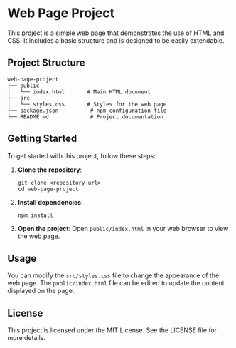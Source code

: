 # Web Page Project

This project is a simple web page that demonstrates the use of HTML and CSS. It includes a basic structure and is designed to be easily extendable.

## Project Structure

```
web-page-project
├── public
│   └── index.html       # Main HTML document
├── src
│   └── styles.css       # Styles for the web page
├── package.json          # npm configuration file
└── README.md             # Project documentation
```

## Getting Started

To get started with this project, follow these steps:

1. **Clone the repository**:
   ```
   git clone <repository-url>
   cd web-page-project
   ```

2. **Install dependencies**:
   ```
   npm install
   ```

3. **Open the project**:
   Open `public/index.html` in your web browser to view the web page.

## Usage

You can modify the `src/styles.css` file to change the appearance of the web page. The `public/index.html` file can be edited to update the content displayed on the page.

## License

This project is licensed under the MIT License. See the LICENSE file for more details.